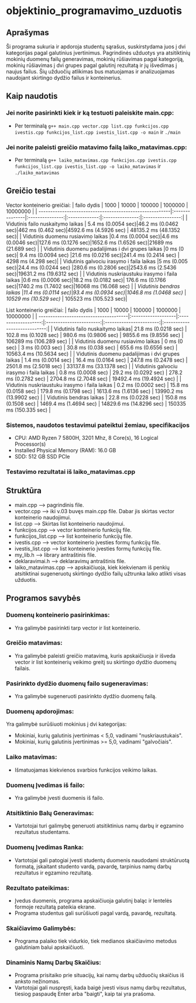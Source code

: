 # objektinio_programavimo_uzduotis

## Aprašymas
Ši programa sukuria ir apdoroja studentų sąrašus, suskirstydama juos į dvi kategorijas pagal galutinius įvertinimus. Pagrindinės užduotys yra atsitiktinių mokinių duomenų failų generavimas, mokinių rūšiavimas pagal kategoriją, mokinių rūšiavimas į dvi grupes pagal galutinį rezultatą ir jų išvedimas į naujus failus. Šių užduočių atlikimas bus matuojamas ir analizuojamas naudojant skirtingo dydžio failus ir konteinerius.

## Kaip naudotis

### Jei norite pasirinkti kiek ir ką testuoti paleiskite main.cpp:
- Per terminalą `g++ main.cpp vector.cpp list.cpp funkcijos.cpp ivestis.cpp funkcijos_list.cpp ivestis_list.cpp -o main` ir `./main`

### Jei norite paleisti greičio matavimo failą laiko_matavimas.cpp:
- Per terminalą `g++ laiko_matavimas.cpp funkcijos.cpp ivestis.cpp funkcijos_list.cpp ivestis_list.cpp -o laiko_matavimas` ir `./laiko_matavimas`

## Greičio testai

Vector konteinerio greičiai:
|                    failo dydis                    |      1000      |      10000      |    100000     |     1000000     |     10000000     |
| --------------------------------------------------------|:---------------|:---------------:|:-------------:|:---------------:|:----------------:|
|  Vidutinis failo nuskaitymo laikas                      | 5.4 ms (0.0054 sec)|46.2 ms (0.0462 sec)|462 ms (0.462 sec)|4592.6 ms (4.5926 sec) | 48135.2 ms (48.1352 sec)|
|  Vidutinis duomenu rusiavimo laikas                     |0.4 ms (0.0004 sec)|4.6 ms (0.0046 sec)|127.6 ms (0.1276 sec)|1652.6 ms (1.6526 sec)|21689 ms (21.689 sec) |
|  Vidutinis duomenu padalijimas i dvi grupes laikas      |0 ms (0 sec)| 9.4 ms (0.0094 sec) |21.6 ms (0.0216 sec)|241.4 ms (0.2414 sec) | 4298 ms (4.298 sec)|
|  Vidutinis galvociu irasymo i faila laikas              |5 ms (0.005 sec)|24.4 ms (0.0244 sec) |280.6 ms (0.2806 sec)|2543.6 ms (2.5436 sec)|19631.2 ms (19.6312 sec) |
|  Vidutinis nuskriaustuku irasymo i faila laikas         |0.6 ms (0.0006 sec)|18.2 ms (0.0182 sec)| 176.6 ms (0.1766 sec)|1740.2 ms (1.7402 sec)|16068 ms (16.068 sec) |
|  *Vidutinis bendras laikas*                             |*11.4 ms (0.0114 sec)*|*93.4 ms (0.0934 sec)*|*1046.8 ms (1.0468 sec)* | *10529 ms (10.529 sec)*  | 105523 ms (105.523 sec)|

List konteinerio greičiai:
|             failo dydis            | 1000               | 10000               | 100000                | 1000000                  | 10000000                    |
| --------------------------------------|:-------------------|:-------------------:|:-----------------------:|:-----------------------:|:----------------------------:|
| Vidutinis failo nuskaitymo laikas| 21.8 ms (0.0218 sec) | 102.8 ms (0.1028 sec) | 980.6 ms (0.9806 sec)  | 9855.6 ms (9.8556 sec) | 106289 ms (106.289 sec) |
| Vidutinis duomenu rusiavimo laikas     | 0 ms (0 sec)           | 3 ms (0.003 sec)   | 30.8 ms (0.038 sec) | 655.6 ms (0.6556 sec) | 10563.4 ms (10.5634 sec)     |
| Vidutinis duomenu padalijimas i dvi grupes laikas | 1.4 ms (0.0014 sec) | 16.4 ms (0.0164 sec) | 247.8 ms (0.2478 sec) | 2501.8 ms (2.5018 sec) | 33137.8 ms (33.1378 sec) |
| Vidutinis galvociu irasymo i faila laikas | 0.8 ms (0.0008 sec) | 29.2 ms (0.0292 sec) | 278.2 ms (0.2782 sec) | 2704.8 ms (2.7048 sec) | 19492.4 ms (19.4924 sec) |
| Vidutinis nuskriaustuku irasymo i faila laikas | 0.2 ms (0.0002 sec) | 15.8 ms (0.0158 sec) | 179.8 ms (0.1798 sec) | 1613.6 ms (1.6136 sec) | 13990.2 ms (13.9902 sec) |
| Vidutinis bendras laikas             | 22.8 ms (0.0228 sec)  | 150.8 ms (0.1508 sec) | 1469.4 ms (1.4694 sec) | 14829.6 ms (14.8296 sec) | 150335 ms (150.335 sec)  |


### Sistemos, naudotos testavimui pateiktui žemiau, specifikacijos
- CPU: AMD Ryzen 7 5800H, 3201 Mhz, 8 Core(s), 16 Logical Processor(s)
- Installed Physical Memory (RAM):	16.0 GB
- SDD: 512 GB SSD PCIe

### Testavimo rezultatai iš laiko_matavimas.cpp


## Struktūra
- main.cpp --> pagrindinis file.
- vector.cpp --> iki v.03 buvęs main.cpp file. Dabar jis skirtas vector konteinerio naudojimui.
- list.cpp --> Skirtas list konteinerio naudojimui.
- funkcijos.cpp --> vector konteinerio funkcijų file.
- funkcijos_list.cpp --> list konteinerio funkcijų file.
- ivestis.cpp --> vector konteinerio įvesties formų funkcijų file.
- ivestis_list.cpp --> list konteinerio įvesties formų funkcijų file.
- my_lib.h --> library antraštinis file.
- deklaravimai.h --> deklaravimų antraštinis file.
- laiko_matavimas.cpp --> apskaičiuoja, kiek kiekvienam iš penkių atsitiktinai sugeneruotų skirtingo dydžio failų užtrunka laiko atlikti visas užduotis.

## Programos savybės

### Duomenų konteinerio pasirinkimas:
- Yra galimybė pasirinkti tarp vector ir list konteinerio.

### Greičio matavimas:
- Yra galimybė paleisti greičio matavimą, kuris apskaičiuoja ir išveda vector ir list konteinerių veikimo greitį su skirtingo dydžio duomenų failais.

### Pasirinkto dydžio duomenų failo sugeneravimas:
- Yra galimybė sugeneruoti pasirinkto dydžio duomenų failą.

### Duomenų apdorojimas:
Yra galimybė surūšiuoti mokinius į dvi kategorijas:
- Mokiniai, kurių galutinis įvertinimas < 5,0, vadinami "nuskriaustukais".
- Mokiniai, kurių galutinis įvertinimas >= 5,0, vadinami "galvočiais".

### Laiko matavimas:
- Išmatuojamas kiekvienos svarbios funkcijos veikimo laikas.

### Duomenų Įvedimas iš failo:
- Yra galimybė įvesti duomenis iš failo.

### Atsitiktinio Balų Generavimas:
- Vartotojai turi galimybę generuoti atsitiktinius namų darbų ir egzamino rezultatus studentams.

### Duomenų Įvedimas Ranka:
- Vartotojai gali patogiai įvesti studentų duomenis naudodami struktūruotą formatą, įskaitant studento vardą, pavardę, tarpinius namų darbų rezultatus ir egzamino rezultatą.

### Rezultato pateikimas:
- Įvedus duomenis, programa apskaičiuoja galutinį baląc ir lentelės formoje rezultatą pateikia ekrane. 
- Programa studentus gali surūšiuoti pagal vardą, pavardę, rezultatą.

### Skaičiavimo Galimybės:
- Programa palaiko tiek vidurkio, tiek medianos skaičiavimo metodus galutiniam balui apskaičiuoti.

### Dinaminis Namų Darbų Skaičius:
- Programa prisitaiko prie situacijų, kai namų darbų užduočių skaičius iš anksto nežinomas.
- Vartotojai gali nuspręsti, kada baigė įvesti visus namų darbų rezultatus, tiesiog paspaudę Enter arba "baigti", kaip tai yra prašoma.
